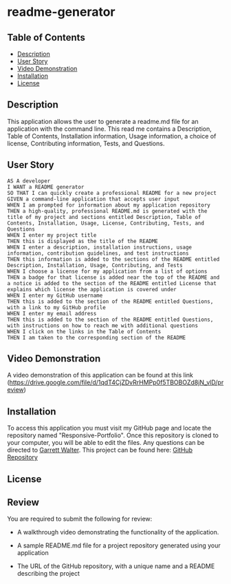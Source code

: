 # readme-generator

## Table of Contents

- [Description](#description)
- [User Story](#user-story)
- [Video Demonstration](#video-demonstration)
- [Installation](#installation)
- [License](#license)


## Description

This application allows the user to generate a readme.md file for an application with the command line. This read me contains a Description, Table of Contents, Installation information, Usage information, a choice of license, Contributing information, Tests, and Questions.

## User Story

```
AS A developer
I WANT a README generator
SO THAT I can quickly create a professional README for a new project
GIVEN a command-line application that accepts user input
WHEN I am prompted for information about my application repository
THEN a high-quality, professional README.md is generated with the title of my project and sections entitled Description, Table of Contents, Installation, Usage, License, Contributing, Tests, and Questions
WHEN I enter my project title
THEN this is displayed as the title of the README
WHEN I enter a description, installation instructions, usage information, contribution guidelines, and test instructions
THEN this information is added to the sections of the README entitled Description, Installation, Usage, Contributing, and Tests
WHEN I choose a license for my application from a list of options
THEN a badge for that license is added near the top of the README and a notice is added to the section of the README entitled License that explains which license the application is covered under
WHEN I enter my GitHub username
THEN this is added to the section of the README entitled Questions, with a link to my GitHub profile
WHEN I enter my email address
THEN this is added to the section of the README entitled Questions, with instructions on how to reach me with additional questions
WHEN I click on the links in the Table of Contents
THEN I am taken to the corresponding section of the README
```
## Video Demonstration

A video demonstration of this application can be found at this link (https://drive.google.com/file/d/1qdT4CjZDvRrHMPp0f5TBOBOZd8jN_vlD/preview)

## Installation

To access this application you must visit my GitHub page and locate the repository named "Responsive-Portfolio". Once this repository is cloned to your computer, you will be able to edit the files. Any questions can be directed to [Garrett Walter](mailto:gtwalter150@gmail.com). This project can be found here: [GitHub Repository](https://github.com/garrettwalter/readme-generator)

## License

## Review

You are required to submit the following for review:

* A walkthrough video demonstrating the functionality of the application.

* A sample README.md file for a project repository generated using your application

* The URL of the GitHub repository, with a unique name and a README describing the project